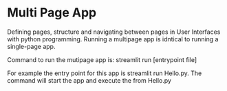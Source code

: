# Multi Page App

Defining pages, structure and navigating between pages in User Interfaces with python programming.
Running a multipage app is idntical to running a single-page app.

Command to run the mutipage app is:
streamlit run [entrypoint file]

For example the entry point for this app is streamlit run Hello.py.
The command will start the app and execute the from Hello.py

